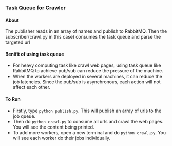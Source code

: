 ### Task Queue for Crawler

#### About
The publisher reads in an array of names and publish to RabbitMQ. Then the subscriber(crawl.py in this case) consumes the task queue and parse the targeted url

#### Benifit of using task queue
- For heavy computing task like crawl web pages, using task queue like RabbitMQ to achieve pub/sub can reduce the pressure of the machine.
- When the workers are deployed in several machines, it can reduce the job latencies. Since the pub/sub is asynchronous, each action will not affect each other.

#### To Run
- Firstly, type ```python publish.py```. This will publish an array of urls to the job queue.
- Then do ```python crawl.py``` to consume all urls and crawl the web pages. You will see the content being printed.
- To add more workers, open a new terminal and do ```python crawl.py```. You will see each worker do their jobs individually.
